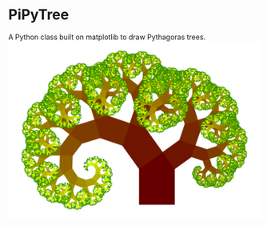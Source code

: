 # PiPyTree
A Python class built on matplotlib to draw Pythagoras trees.
![example](/img/tree_example.png)
